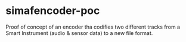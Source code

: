 # simafencoder-poc
Proof of concept of an encoder tha codifies two different tracks from a Smart Instrument (audio &amp; sensor data) to a new file format.
